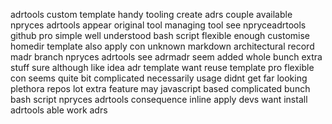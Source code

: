 adrtools custom template handy tooling create adrs couple available npryces adrtools appear original tool managing tool see npryceadrtools github pro simple well understood bash script flexible enough customise homedir template also apply con unknown markdown architectural record madr branch npryces adrtools see adrmadr seem added whole bunch extra stuff sure although like idea adr template want reuse template pro flexible con seems quite bit complicated necessarily usage didnt get far looking plethora repos lot extra feature may javascript based complicated bunch bash script npryces adrtools consequence inline apply devs want install adrtools able work adrs